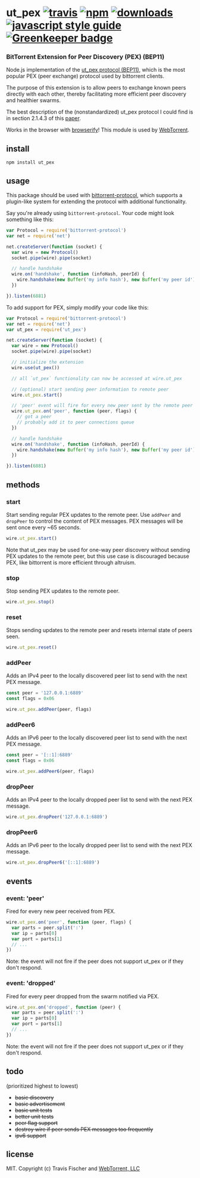 # ut_pex [![travis][travis-image]][travis-url] [![npm][npm-image]][npm-url] [![downloads][downloads-image]][downloads-url] [![javascript style guide][standard-image]][standard-url] [![Greenkeeper badge][greenkeeper-image]][greenkeeper-url]

[travis-image]: https://img.shields.io/travis/webtorrent/ut_pex/master.svg
[travis-url]: https://travis-ci.org/webtorrent/ut_pex
[npm-image]: https://img.shields.io/npm/v/ut_pex.svg
[npm-url]: https://npmjs.org/package/ut_pex
[downloads-image]: https://img.shields.io/npm/dm/ut_pex.svg
[downloads-url]: https://npmjs.org/package/ut_pex
[standard-image]: https://img.shields.io/badge/code_style-standard-brightgreen.svg
[standard-url]: https://standardjs.com
[greenkeeper-image]: https://badges.greenkeeper.io/webtorrent/ut_pex.svg
[greenkeeper-url]: https://greenkeeper.io/

### BitTorrent Extension for Peer Discovery (PEX) (BEP11)

Node.js implementation of the [ut_pex protocol (BEP11)](http://bittorrent.org/beps/bep_0011.html), which is the most popular PEX (peer exchange) protocol used by bittorrent clients.

The purpose of this extension is to allow peers to exchange known peers directly with each other, thereby facilitating more efficient peer discovery and healthier swarms.

The best description of the (nonstandardized) ut_pex protocol I could find is in section 2.1.4.3 of this [paper](http://www.di.unipi.it/~ricci/XR-EE-LCN_2010_010.pdf).

Works in the browser with [browserify](http://browserify.org/)! This module is used by [WebTorrent](http://webtorrent.io).

## install

```
npm install ut_pex
```

## usage

This package should be used with [bittorrent-protocol](https://github.com/feross/bittorrent-protocol), which supports a plugin-like system for extending the protocol with additional functionality.

Say you're already using `bittorrent-protocol`. Your code might look something like this:

```js
var Protocol = require('bittorrent-protocol')
var net = require('net')

net.createServer(function (socket) {
  var wire = new Protocol()
  socket.pipe(wire).pipe(socket)

  // handle handshake
  wire.on('handshake', function (infoHash, peerId) {
    wire.handshake(new Buffer('my info hash'), new Buffer('my peer id'))
  })

}).listen(6881)
```

To add support for PEX, simply modify your code like this:

```js
var Protocol = require('bittorrent-protocol')
var net = require('net')
var ut_pex = require('ut_pex')

net.createServer(function (socket) {
  var wire = new Protocol()
  socket.pipe(wire).pipe(socket)

  // initialize the extension
  wire.use(ut_pex())

  // all `ut_pex` functionality can now be accessed at wire.ut_pex

  // (optional) start sending peer information to remote peer
  wire.ut_pex.start()

  // 'peer' event will fire for every new peer sent by the remote peer
  wire.ut_pex.on('peer', function (peer, flags) {
    // got a peer
    // probably add it to peer connections queue
  })

  // handle handshake
  wire.on('handshake', function (infoHash, peerId) {
    wire.handshake(new Buffer('my info hash'), new Buffer('my peer id'))
  })

}).listen(6881)
```

## methods

### start

Start sending regular PEX updates to the remote peer. Use `addPeer` and `dropPeer` to control the
content of PEX messages. PEX messages will be sent once every ~65 seconds.

```js
wire.ut_pex.start()
```

Note that ut_pex may be used for one-way peer discovery without sending PEX updates to the remote peer,
but this use case is discouraged because PEX, like bittorrent is more efficient through altruism.

### stop

Stop sending PEX updates to the remote peer.

```js
wire.ut_pex.stop()
```

### reset

Stops sending updates to the remote peer and resets internal state of peers seen.

```js
wire.ut_pex.reset()
```

### addPeer

Adds an IPv4 peer to the locally discovered peer list to send with the next PEX message.

```js
const peer = '127.0.0.1:6889'
const flags = 0x06

wire.ut_pex.addPeer(peer, flags)
```

### addPeer6

Adds an IPv6 peer to the locally discovered peer list to send with the next PEX message.

```js
const peer = '[::1]:6889'
const flags = 0x06

wire.ut_pex.addPeer6(peer, flags)
```

### dropPeer

Adds an IPv4 peer to the locally dropped peer list to send with the next PEX message.

```js
wire.ut_pex.dropPeer('127.0.0.1:6889')
```

### dropPeer6

Adds an IPv6 peer to the locally dropped peer list to send with the next PEX message.

```js
wire.ut_pex.dropPeer6('[::1]:6889')
```

## events

### event: 'peer'

Fired for every new peer received from PEX.

```js
wire.ut_pex.on('peer', function (peer, flags) {
  var parts = peer.split(':')
  var ip = parts[0]
  var port = parts[1]
  // ...
})
```

Note: the event will not fire if the peer does not support ut_pex or if they don't respond.

### event: 'dropped'

Fired for every peer dropped from the swarm notified via PEX.

```js
wire.ut_pex.on('dropped', function (peer) {
  var parts = peer.split(':')
  var ip = parts[0]
  var port = parts[1]
  // ...
})
```

Note: the event will not fire if the peer does not support ut_pex or if they don't respond.

## todo
(prioritized highest to lowest)

* ~~basic discovery~~
* ~~basic advertisement~~
* ~~basic unit tests~~
* ~~better unit tests~~
* ~~peer flag support~~
* ~~destroy wire if peer sends PEX messages too frequently~~
* ~~ipv6 support~~

## license

MIT. Copyright (c) Travis Fischer and [WebTorrent, LLC](https://webtorrent.io)
